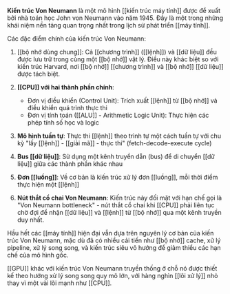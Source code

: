 **Kiến trúc Von Neumann** là một mô hình [[kiến trúc máy tính]] được đề xuất bởi nhà toán học John von Neumann vào năm 1945. Đây là một trong những khái niệm nền tảng quan trọng nhất trong lịch sử phát triển [[máy tính]].

Các đặc điểm chính của kiến trúc Von Neumann:

1. [[bộ nhớ dùng chung]]: Cả [[chương trình]] ([[lệnh]]) và [[dữ liệu]] đều được lưu trữ trong cùng một [[bộ nhớ]] vật lý. Điều này khác biệt so với kiến trúc Harvard, nơi [[bộ nhớ]] [[chương trình]] và [[bộ nhớ]] [[dữ liệu]] được tách biệt.
    
2. **[[CPU]] với hai thành phần chính**:
    
    - Đơn vị điều khiển (Control Unit): Trích xuất [[lệnh]] từ [[bộ nhớ]] và điều khiển quá trình thực thi
    - Đơn vị tính toán ([[ALU]] - Arithmetic Logic Unit): Thực hiện các phép tính số học và logic
3. **Mô hình tuần tự**: Thực thi [[lệnh]] theo trình tự một cách tuần tự với chu kỳ "lấy [[lệnh]] - [[giải mã]] - thực thi" (fetch-decode-execute cycle)
    
4. **Bus [[dữ liệu]]**: Sử dụng một kênh truyền dẫn (bus) để di chuyển [[dữ liệu]] giữa các thành phần khác nhau
    
5. **Đơn [[luồng]]**: Về cơ bản là kiến trúc xử lý đơn [[luồng]], mỗi thời điểm thực hiện một [[lệnh]]
    
6. **Nút thắt cổ chai Von Neumann**: Kiến trúc này đối mặt với hạn chế gọi là "Von Neumann bottleneck" - nút thắt cổ chai khi [[CPU]] phải liên tục chờ đợi để nhận [[dữ liệu]] và [[lệnh]] từ [[bộ nhớ]] qua một kênh truyền duy nhất.
    

Hầu hết các [[máy tính]] hiện đại vẫn dựa trên nguyên lý cơ bản của kiến trúc Von Neumann, mặc dù đã có nhiều cải tiến như [[bộ nhớ]] cache, xử lý pipeline, xử lý song song, và kiến trúc siêu vô hướng để giảm thiểu các hạn chế của mô hình gốc.

[[GPU]] khác với kiến trúc Von Neumann truyền thống ở chỗ nó được thiết kế theo hướng xử lý song song quy mô lớn, với hàng nghìn [[lõi xử lý]] nhỏ thay vì một vài lõi mạnh như [[CPU]].